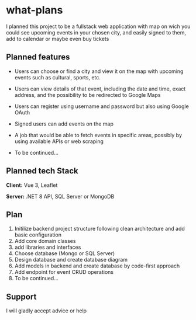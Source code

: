 
# what-plans

I planned this project to be a fullstack web application with map on wich you could see upcoming events in your chosen city, and easily signed to them, add to calendar or maybe even buy tickets




## Planned features 

- Users can choose or find a city and view it on the map with upcoming events such as cultural, sports, etc.

- Users can view details of that event, including the date and time, exact address, and the possibility to be redirected to Google Maps

- Users can register using username and password but also using Google OAuth

- Signed users can add events on the map

- A job that would be able to fetch events in specific areas, possibly by using available APIs or web scraping

- To be continued...




## Planned tech Stack

**Client:** Vue 3, Leaflet

**Server:** .NET 8 API, SQL Server or MongoDB


## Plan

1. Initilize backend project structure following clean architecture and add basic configuration
2. Add core domain classes
3. add libraries and interfaces
3. Choose database (Mongo or SQL Server)
4. Design database and create database diagram
5. Add models in backend and create database by code-first approach
6. Add endpoint for event CRUD operations
7. To be continued...

## Support

I will gladly accept advice or help
